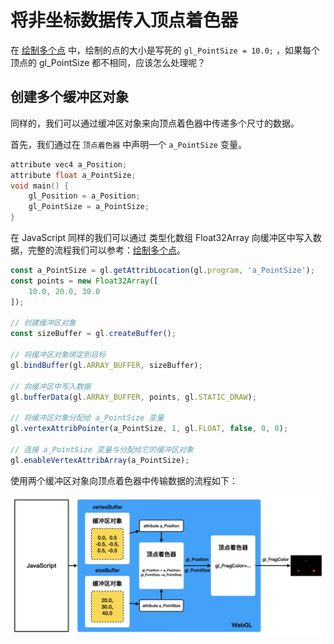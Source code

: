 # 将非坐标数据传入顶点着色器

在 [绘制多个点](../lesson8/) 中，绘制的点的大小是写死的 `gl_PointSize = 10.0;` ，如果每个顶点的 gl_PointSize 都不相同，应该怎么处理呢？

## 创建多个缓冲区对象

同样的，我们可以通过缓冲区对象来向顶点着色器中传递多个尺寸的数据。

首先，我们通过在 `顶点着色器` 中声明一个 `a_PointSize` 变量。

```c++
attribute vec4 a_Position;
attribute float a_PointSize;
void main() {
    gl_Position = a_Position;
    gl_PointSize = a_PointSize;
}
```

在 JavaScript 同样的我们可以通过 类型化数组 Float32Array 向缓冲区中写入数据，完整的流程我们可以参考：[绘制多个点](../lesson8/)。
```javascript
const a_PointSize = gl.getAttribLocation(gl.program, 'a_PointSize');
const points = new Float32Array([
    10.0, 20.0, 30.0
]);        

// 创建缓冲区对象
const sizeBuffer = gl.createBuffer();

// 将缓冲区对象绑定到目标
gl.bindBuffer(gl.ARRAY_BUFFER, sizeBuffer);

// 向缓冲区中写入数据
gl.bufferData(gl.ARRAY_BUFFER, points, gl.STATIC_DRAW);

// 将缓冲区对象分配给 a_PointSize 变量
gl.vertexAttribPointer(a_PointSize, 1, gl.FLOAT, false, 0, 0);

// 连接 a_PointSize 变量与分配给它的缓冲区对象
gl.enableVertexAttribArray(a_PointSize);
```

使用两个缓冲区对象向顶点着色器中传输数据的流程如下：

<img src="https://github.com/zqiangxu/webgl/blob/main/assets/book/lesson16/process.png?raw=true" width="900px"/>